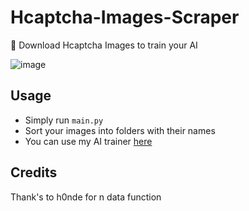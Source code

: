 # Hcaptcha-Images-Scraper
🎲 Download Hcaptcha Images to train your AI

![image](https://user-images.githubusercontent.com/75091300/178101631-0d0fee30-13bf-433a-b3a2-fc493c58a0d1.png)

## Usage
* Simply run `main.py`
* Sort your images into folders with their names
* You can use my AI trainer [here](https://github.com/Mewzax/Hcaptcha-AI-Trainer)

## Credits
Thank's to h0nde for n data function
